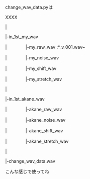 ###
change_wav_data.pyは

 XXXX
 
  |
  
  |-in_1st_my_wav
  
  |  　　　　|-my_raw_wav :*_v_001.wav~
  
  |  　　　　|-my_noise_wav
  
  |  　　　　|-my_shift_wav
  
  |  　　　　|-my_stretch_wav
  
  |
  
  |-in_1st_akane_wav
  
  |  　　　　|-akane_raw_wav 
  
  |  　　　　|-akane_noise_wav
  
  |  　　　　|-akane_shift_wav
  
  |  　　　　|-akane_stretch_wav
  
  |
  
  |-change_wav_data.wav
  
  
  こんな感じで使ってね
